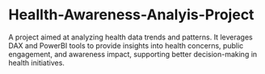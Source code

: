 # Heallth-Awareness-Analyis-Project
A project aimed at analyzing health data trends and patterns. It leverages DAX and PowerBI tools to provide insights into health concerns, public engagement, and awareness impact, supporting better decision-making in health initiatives.
